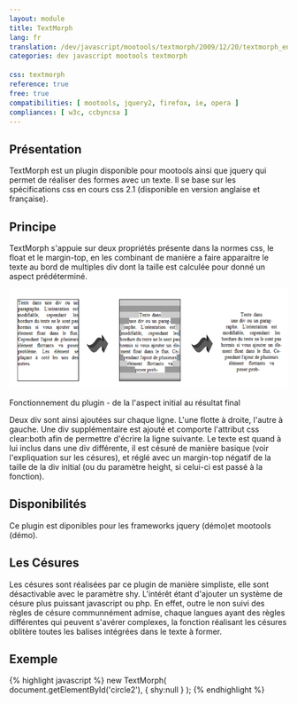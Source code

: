 ```yaml
---
layout: module
title: TextMorph
lang: fr
translation: /dev/javascript/mootools/textmorph/2009/12/20/textmorph_en
categories: dev javascript mootools textmorph

css: textmorph
reference: true
free: true
compatibilities: [ mootools, jquery2, firefox, ie, opera ]
compliances: [ w3c, ccbyncsa ]
---
```


Présentation
------------

TextMorph est un plugin disponible pour mootools ainsi que jquery qui permet de réaliser des formes avec un texte. Il se base sur les spécifications css en cours css 2.1 (disponible en version anglaise et française).

Principe
--------

TextMorph s'appuie sur deux propriétés présente dans la normes css, le float et le margin-top, en les combinant de manière a faire apparaitre le texte au bord de multiples div dont la taille est calculée pour donné un aspect prédéterminé.

![Schema](/docs/images/textmorph_schema1.png "Schéma de fonctionnement")

<div class="legende">
Fonctionnement du plugin - de la l'aspect initial au résultat final
</div>

Deux div sont ainsi ajoutées sur chaque ligne. L'une flotte à droite, l'autre à gauche. Une div supplémentaire est ajouté et comporte l'attribut css clear:both afin de permettre d'écrire la ligne suivante. Le texte est quand à lui inclus dans une div différente, il est césuré de manière basique (voir l'expliquation sur les césures), et réglé avec un margin-top négatif de la taille de la div initial (ou du paramètre height, si celui-ci est passé à la fonction).

Disponibilités
--------------

Ce plugin est diponibles pour les frameworks jquery (démo)et mootools (démo).

Les Césures
-----------

Les césures sont réalisées par ce plugin de manière simpliste, elle sont désactivable avec le paramètre shy. L'intérêt étant d'ajouter un système de césure plus puissant javascript ou php. En effet, outre le non suivi des règles de césure communnément admise, chaque langues ayant des règles différentes qui peuvent s'avérer complexes, la fonction réalisant les césures oblitère toutes les balises intégrées dans le texte à former.

Exemple
-------

{% highlight javascript %}
new TextMorph(
	document.getElementById('circle2'),
	{
		shy:null
	}
);
{% endhighlight %}
